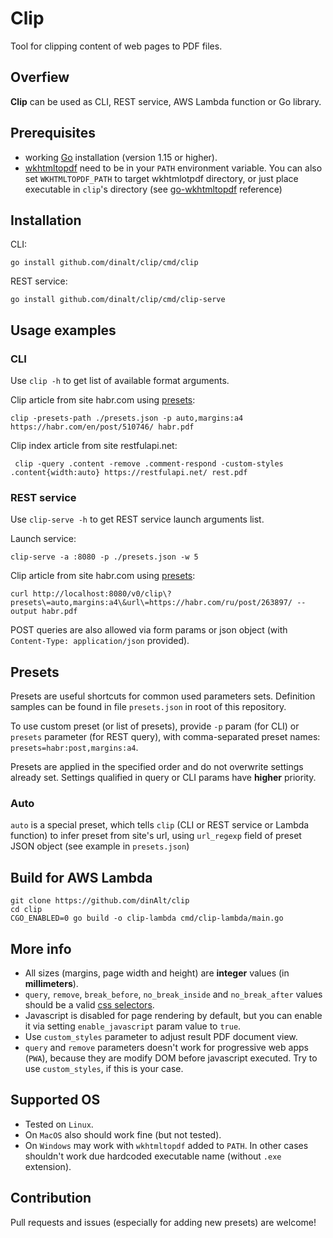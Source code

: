 # Clip
Tool for clipping content of web pages to PDF files.

## Overfiew
**Clip** can be used as CLI, REST service, AWS Lambda function or Go library.

## Prerequisites
- working [Go](https://golang.org/) installation (version 1.15 or higher).
- [wkhtmltopdf](https://wkhtmltopdf.org/) need to be in your `PATH` environment variable. You can also set `WKHTMLTOPDF_PATH` to target wkhtmlotpdf directory, or just place executable in `clip`'s directory (see [go-wkhtmltopdf](https://github.com/SebastiaanKlippert/go-wkhtmltopdf#installation) reference)

## Installation
CLI:
```shell
go install github.com/dinalt/clip/cmd/clip
```
REST service:
```shell
go install github.com/dinalt/clip/cmd/clip-serve
```

## Usage examples
### CLI
Use `clip -h` to get list of available format arguments.

Clip article from site habr.com using [presets](#presets):
```shell
clip -presets-path ./presets.json -p auto,margins:a4 https://habr.com/en/post/510746/ habr.pdf
```
Clip index article from site restfulapi.net:
```shell
 clip -query .content -remove .comment-respond -custom-styles .content{width:auto} https://restfulapi.net/ rest.pdf

```

### REST service
Use `clip-serve -h` to get REST service launch arguments list.

Launch service:
```shell
clip-serve -a :8080 -p ./presets.json -w 5
```
Clip article from site habr.com using [presets](#presets):
```shell
curl http://localhost:8080/v0/clip\?presets\=auto,margins:a4\&url\=https://habr.com/ru/post/263897/ --output habr.pdf

```
POST queries are also allowed via form params or json object (with `Content-Type: application/json` provided).

## Presets
Presets are useful shortcuts for common used parameters sets. Definition samples can be found in file `presets.json` in root of this repository.

To use custom preset (or list of presets), provide `-p` param (for CLI) or `presets` parameter (for REST query), with comma-separated preset names: `presets=habr:post,margins:a4`.

Presets are applied in the specified order and do not overwrite settings already set. Settings qualified in query or CLI params have **higher** priority.

### Auto
`auto` is a special preset, which tells `clip` (CLI or REST service or Lambda function) to infer preset from site's url, using `url_regexp` field of preset JSON object (see example in `presets.json`)

## Build for AWS Lambda
```shell
git clone https://github.com/dinAlt/clip
cd clip
CGO_ENABLED=0 go build -o clip-lambda cmd/clip-lambda/main.go
```
## More info
- All sizes (margins, page width and height) are **integer** values (in **millimeters**).
- `query`, `remove`, `break_before`, `no_break_inside` and `no_break_after` values should be a valid [css selectors](http://butlerccwebdev.net/support/css-selectors-cheatsheet.html).
- Javascript is disabled for page rendering by default, but you can enable it via setting `enable_javascript` param value to `true`.
- Use `custom_styles` parameter to adjust result PDF document view.
- `query` and `remove` parameters doesn't work for progressive web apps (`PWA`), because they are modify DOM before javascript executed. Try to use `custom_styles`, if this is your case.

## Supported OS
- Tested on `Linux`.
- On `MacOS` also should work fine (but not tested).
- On `Windows` may work with `wkhtmltopdf` added to `PATH`. In other cases shouldn't work due hardcoded executable name (without `.exe` extension).

## Contribution
Pull requests and issues (especially for adding new presets) are welcome!
